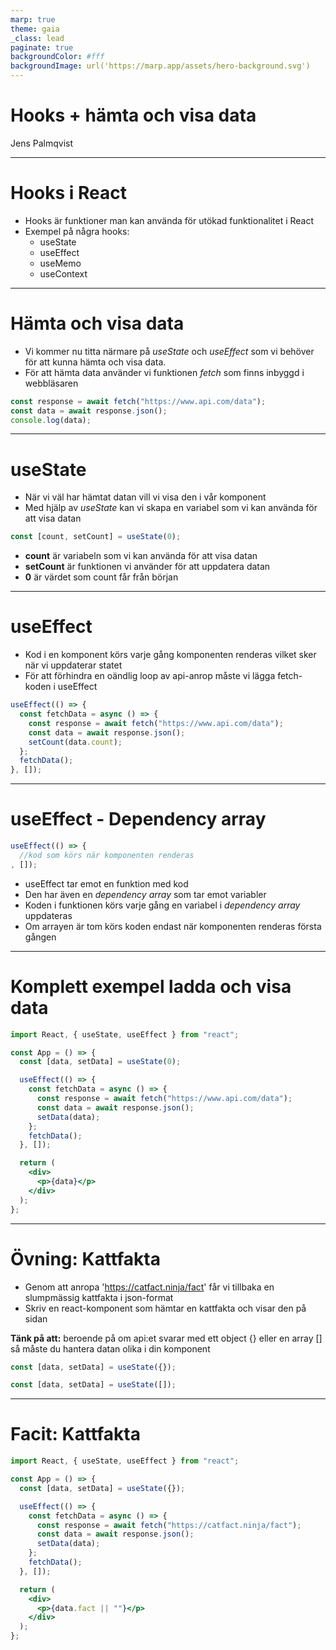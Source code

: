 ```yaml
---
marp: true
theme: gaia
_class: lead
paginate: true
backgroundColor: #fff
backgroundImage: url('https://marp.app/assets/hero-background.svg')
---
```


# Hooks + hämta och visa data

Jens Palmqvist

---

# Hooks i React

- Hooks är funktioner man kan använda för utökad funktionalitet i React
- Exempel på några hooks:
  - useState
  - useEffect
  - useMemo
  - useContext

---

# Hämta och visa data

- Vi kommer nu titta närmare på _useState_ och _useEffect_ som vi behöver för att kunna hämta och visa data.
- För att hämta data använder vi funktionen _fetch_ som finns inbyggd i webbläsaren

```jsx
const response = await fetch("https://www.api.com/data");
const data = await response.json();
console.log(data);
```

---

# useState

- När vi väl har hämtat datan vill vi visa den i vår komponent
- Med hjälp av _useState_ kan vi skapa en variabel som vi kan använda för att visa datan

```jsx
const [count, setCount] = useState(0);
```

- **count** är variabeln som vi kan använda för att visa datan
- **setCount** är funktionen vi använder för att uppdatera datan
- **0** är värdet som count får från början

---

# useEffect

- Kod i en komponent körs varje gång komponenten renderas vilket sker när vi uppdaterar statet
- För att förhindra en oändlig loop av api-anrop måste vi lägga fetch-koden i useEffect

```jsx
useEffect(() => {
  const fetchData = async () => {
    const response = await fetch("https://www.api.com/data");
    const data = await response.json();
    setCount(data.count);
  };
  fetchData();
}, []);
```

---

# useEffect - Dependency array

```jsx
useEffect(() => {
  //kod som körs när komponenten renderas
, []);
```

- useEffect tar emot en funktion med kod
- Den har även en _dependency array_ som tar emot variabler
- Koden i funktionen körs varje gång en variabel i _dependency array_ uppdateras
- Om arrayen är tom körs koden endast när komponenten renderas första gången

---

# Komplett exempel ladda och visa data

```jsx
import React, { useState, useEffect } from "react";

const App = () => {
  const [data, setData] = useState(0);

  useEffect(() => {
    const fetchData = async () => {
      const response = await fetch("https://www.api.com/data");
      const data = await response.json();
      setData(data);
    };
    fetchData();
  }, []);

  return (
    <div>
      <p>{data}</p>
    </div>
  );
};
```

---

# Övning: Kattfakta

- Genom att anropa 'https://catfact.ninja/fact' får vi tillbaka en slumpmässig kattfakta i json-format
- Skriv en react-komponent som hämtar en kattfakta och visar den på sidan

**Tänk på att:** beroende på om api:et svarar med ett object {} eller en array [] så måste du hantera datan olika i din komponent

```jsx
const [data, setData] = useState({});
```

```jsx
const [data, setData] = useState([]);
```

---

# Facit: Kattfakta

```jsx
import React, { useState, useEffect } from "react";

const App = () => {
  const [data, setData] = useState({});

  useEffect(() => {
    const fetchData = async () => {
      const response = await fetch("https://catfact.ninja/fact");
      const data = await response.json();
      setData(data);
    };
    fetchData();
  }, []);

  return (
    <div>
      <p>{data.fact || ""}</p>
    </div>
  );
};
```
